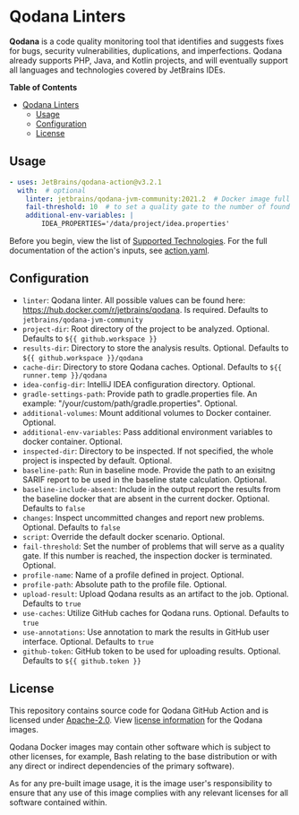 # Qodana Linters

**Qodana** is a code quality monitoring tool that identifies and suggests fixes for bugs, security vulnerabilities, duplications, and imperfections.
Qodana already supports PHP, Java, and Kotlin projects, and will eventually support all languages and technologies covered by JetBrains IDEs.

**Table of Contents**

<!-- toc -->

- [Qodana Linters](#qodana-linters)
    - [Usage](#usage)
    - [Configuration](#configuration)
    - [License](#license)

<!-- tocstop -->


## Usage

```yaml
- uses: JetBrains/qodana-action@v3.2.1
  with:  # optional
    linter: jetbrains/qodana-jvm-community:2021.2  # Docker image full name
    fail-threshold: 10  # to set a quality gate to the number of found problems
    additional-env-variables: |
        IDEA_PROPERTIES='/data/project/idea.properties'
```

Before you begin, view the list of [Supported Technologies](https://www.jetbrains.com/help/qodana/supported-technologies.html). For the full documentation of the action's inputs, see [action.yaml](action.yaml).

## Configuration

- `linter`: Qodana linter. All possible values can be found here: https://hub.docker.com/r/jetbrains/qodana. Is required. Defaults to `jetbrains/qodana-jvm-community`
- `project-dir`: Root directory of the project to be analyzed. Optional. Defaults to `${{ github.workspace }}`
- `results-dir`: Directory to store the analysis results. Optional. Defaults to `${{ github.workspace }}/qodana`
- `cache-dir`: Directory to store Qodana caches. Optional. Defaults to `${{ runner.temp }}/qodana`
- `idea-config-dir`: IntelliJ IDEA configuration directory. Optional.
- `gradle-settings-path`: Provide path to gradle.properties file. An example: "/your/custom/path/gradle.properties". Optional.
- `additional-volumes`: Mount additional volumes to Docker container. Optional.
- `additional-env-variables`: Pass additional environment variables to docker container. Optional.
- `inspected-dir`: Directory to be inspected. If not specified, the whole project is inspected by default. Optional.
- `baseline-path`: Run in baseline mode. Provide the path to an exisitng SARIF report to be used in the baseline state calculation. Optional.
- `baseline-include-absent`: Include in the output report the results from the baseline docker that are absent in the current docker. Optional. Defaults to `false`
- `changes`: Inspect uncommitted changes and report new problems. Optional. Defaults to `false`
- `script`: Override the default docker scenario. Optional.
- `fail-threshold`: Set the number of problems that will serve as a quality gate. If this number is reached, the inspection docker is terminated. Optional.
- `profile-name`: Name of a profile defined in project. Optional.
- `profile-path`: Absolute path to the profile file. Optional.
- `upload-result`: Upload Qodana results as an artifact to the job. Optional. Defaults to `true`
- `use-caches`: Utilize GitHub caches for Qodana runs. Optional. Defaults to `true`
- `use-annotations`: Use annotation to mark the results in GitHub user interface. Optional. Defaults to `true`
- `github-token`: GitHub token to be used for uploading results. Optional. Defaults to `${{ github.token }}`

## License

This repository contains source code for Qodana GitHub Action and is licensed under [Apache-2.0](./LICENSE).
View [license information](https://www.jetbrains.com/legal/?fromFooter#licensing) for the Qodana images.

Qodana Docker images may contain other software which is subject to other licenses, for example, Bash relating to the base distribution or with any direct or indirect dependencies of the primary software).

As for any pre-built image usage, it is the image user's responsibility to ensure that any use of this image complies with any relevant licenses for all software contained within.